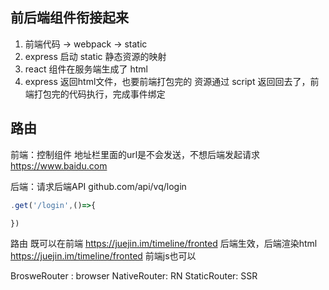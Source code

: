 ## 前后端组件衔接起来
1. 前端代码 -> webpack -> static
2. express 启动 static 静态资源的映射
3. react 组件在服务端生成了 html
4. express 返回html文件，也要前端打包完的 资源通过 script 返回回去了，前端打包完的代码执行，完成事件绑定


## 路由
前端：控制组件
地址栏里面的url是不会发送，不想后端发起请求
https://www.baidu.com

后端：请求后端API github.com/api/vq/login
```js
.get('/login',()=>{

})
```
路由 既可以在前端
https://juejin.im/timeline/fronted 后端生效，后端渲染html
https://juejin.im/timeline/fronted 前端js也可以

BrosweRouter : browser
NativeRouter: RN
StaticRouter: SSR

